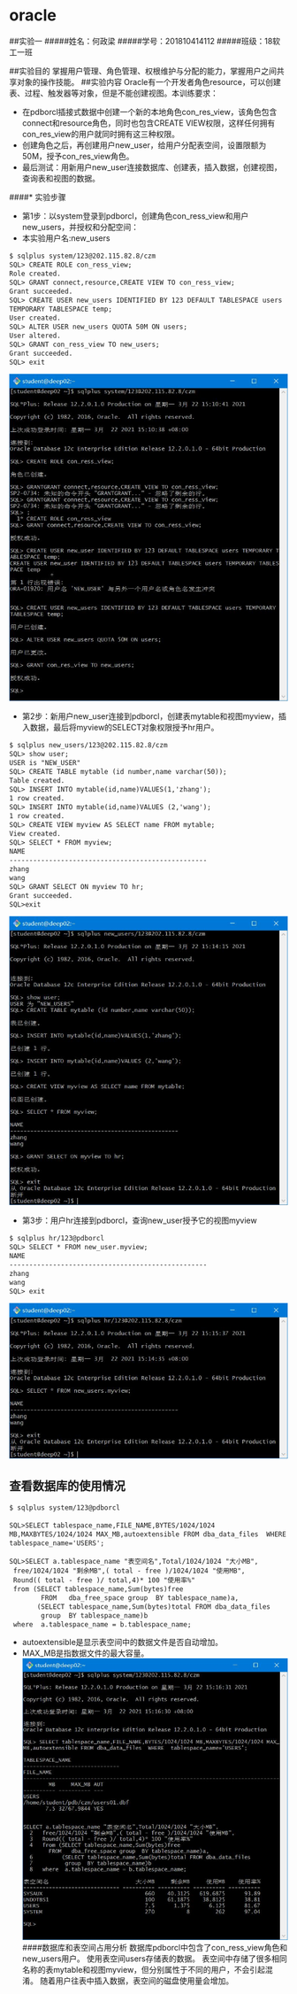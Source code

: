 # oracle
##实验一
#####姓名：何政梁 
#####学号：201810414112 
#####班级：18软工一班

##实验目的
掌握用户管理、角色管理、权根维护与分配的能力，掌握用户之间共享对象的操作技能。
##实验内容
Oracle有一个开发者角色resource，可以创建表、过程、触发器等对象，但是不能创建视图。本训练要求：

* 在pdborcl插接式数据中创建一个新的本地角色con_res_view，该角色包含connect和resource角色，同时也包含CREATE VIEW权限，这样任何拥有con_res_view的用户就同时拥有这三种权限。
* 创建角色之后，再创建用户new_user，给用户分配表空间，设置限额为50M，授予con_res_view角色。
* 最后测试：用新用户new_user连接数据库、创建表，插入数据，创建视图，查询表和视图的数据。

####* 实验步骤
* 第1步：以system登录到pdborcl，创建角色con_ress_view和用户new_users，并授权和分配空间：
* 本实验用户名:new_users
```
$ sqlplus system/123@202.115.82.8/czm
SQL> CREATE ROLE con_ress_view;
Role created.
SQL> GRANT connect,resource,CREATE VIEW TO con_ress_view;
Grant succeeded.
SQL> CREATE USER new_users IDENTIFIED BY 123 DEFAULT TABLESPACE users TEMPORARY TABLESPACE temp;
User created.
SQL> ALTER USER new_users QUOTA 50M ON users;
User altered.
SQL> GRANT con_ress_view TO new_users;
Grant succeeded.
SQL> exit
```
![自定义查询](result1.jpg)
* 第2步：新用户new_user连接到pdborcl，创建表mytable和视图myview，插入数据，最后将myview的SELECT对象权限授予hr用户。
```
$ sqlplus new_users/123@202.115.82.8/czm
SQL> show user;
USER is "NEW_USER"
SQL> CREATE TABLE mytable (id number,name varchar(50));
Table created.
SQL> INSERT INTO mytable(id,name)VALUES(1,'zhang');
1 row created.
SQL> INSERT INTO mytable(id,name)VALUES (2,'wang');
1 row created.
SQL> CREATE VIEW myview AS SELECT name FROM mytable;
View created.
SQL> SELECT * FROM myview;
NAME
--------------------------------------------------
zhang
wang
SQL> GRANT SELECT ON myview TO hr;
Grant succeeded.
SQL>exit
```
![自定义查询](result2.jpg)
* 第3步：用户hr连接到pdborcl，查询new_user授予它的视图myview
```
$ sqlplus hr/123@pdborcl
SQL> SELECT * FROM new_user.myview;
NAME
--------------------------------------------------
zhang
wang
SQL> exit
```
![自定义查询](result3.jpg)
## 查看数据库的使用情况
```
$ sqlplus system/123@pdborcl

SQL>SELECT tablespace_name,FILE_NAME,BYTES/1024/1024 MB,MAXBYTES/1024/1024 MAX_MB,autoextensible FROM dba_data_files  WHERE  tablespace_name='USERS';

SQL>SELECT a.tablespace_name "表空间名",Total/1024/1024 "大小MB",
 free/1024/1024 "剩余MB",( total - free )/1024/1024 "使用MB",
 Round(( total - free )/ total,4)* 100 "使用率%"
 from (SELECT tablespace_name,Sum(bytes)free
        FROM   dba_free_space group  BY tablespace_name)a,
       (SELECT tablespace_name,Sum(bytes)total FROM dba_data_files
        group  BY tablespace_name)b
 where  a.tablespace_name = b.tablespace_name;
```
* autoextensible是显示表空间中的数据文件是否自动增加。
* MAX_MB是指数据文件的最大容量。
![自定义查询](result4.jpg)
####数据库和表空间占用分析
  数据库pdborcl中包含了con_ress_view角色和new_users用户。 使用表空间users存储表的数据。 表空间中存储了很多相同名称的表mytable和视图myview，但分别属性于不同的用户，不会引起混淆。 随着用户往表中插入数据，表空间的磁盘使用量会增加。